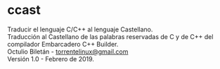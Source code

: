 # ccast
Traducir el lenguaje C/C++ al lenguaje Castellano.<br>
Traducción al Castellano de las palabras reservadas de C y de C++ del compilador Embarcadero C++ Builder.<br>
Octulio Biletán - torrentelinux@gmail.com<br>
Versión 1.0 - Febrero de 2019.<br>
